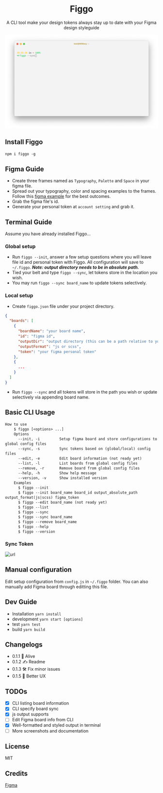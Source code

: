 <h1 align="center">Figgo</h1>
<p align="center">A CLI tool make your design tokens always stay up to date with your Figma design styleguide</p>

![img](assets/cover.png)

## Install Figgo

`npm i figgo -g`

## Figma Guide

- Create three frames named as `Typography`, `Palette` and `Space` in your figma file.
- Spread out your typography, color and spacing examples to the frames. Follow this [figma example](https://www.figma.com/file/ULXceywc0RjE0MFYNgOiZDrl/Figgo) for the best outcomes.
- Grab the figma file's id.
- Generate your personal token at `account setting` and grab it.

## Terminal Guide

Assume you have already installed Figgo...

### Global setup

- Run `figgo --init`, answer a few setup questions where you will leave file id and personal token with Figgo. All configuration will save to `~/.figgo`. **_Note: output directory needs to be in absolute path._**
- Tied your belt and type `figgo --sync`, let tokens store in the location you wish.
- You may run `figgo --sync board_name` to update tokens selectively.

### Local setup

- Create `figgo.json` file under your project directory.

```json
{
  "boards": [
    {
      "boardName": "your board name",
      "id": "figma id",
      "outputDir": "output directory (this can be a path relative to your project)",
      "outputFormat": "js or scss",
      "token": "your figma personal token"
    },
    {
      ...
    }
  ]
}
```

- Run `figgo --sync` and all tokens will store in the path you wish or update selectively via appending board name.

## Basic CLI Usage

```shell
How to use
    $ figgo [<options> ...]
    Options
      --init, -i         Setup figma board and store configurations to global config files
      --sync, -s         Sync tokens based on (global/local) config files
      --edit, -e         Edit board information (not ready yet)
      --list, -l         List boards from global config files
      --remove, -r       Remove board from global config files
      --help, -h         Show help message
      --version, -v      Show installed version
    Examples
      $ figgo --init
      $ figgo --init board_name board_id output_absolute_path output_format(js|scss) figma_token
      $ figgp --edit board_name (not ready yet)
      $ figgo --list
      $ figgo --sync
      $ figgo --sync board_name
      $ figgo --remove board_name
      $ figgo --help
      $ figgo --version
```

### Sync Token

![url](https://media.giphy.com/media/TgFp4BNx3GMFAay9SJ/giphy.gif)

## Manual configuration

Edit setup configuration from `config.js` in `~/.figgo` folder. You can also manually add Figma board through editting this file.

## Dev Guide

- Installation
  `yarn install`
- development
  `yarn start [options]`
- test
  `yarn test`
- build
  `yarn build`

## Changelogs

- 0.1.1 🚀 Alive
- 0.1.2 ✍️ Readme
- 0.1.3 🛠 Fix minor issues
- 0.1.5 🤠 Better UX

## TODOs

- [x] CLI listing board information
- [x] CLI specify board sync
- [x] js output supports
- [ ] Edit Figma board info from CLI
- [x] Well-formatted and styled output in terminal
- [ ] More screenshots and documentation

## License

MIT

## Credits

[Figma](https://www.figma.com)
